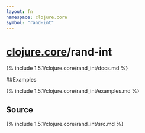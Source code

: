 ```yaml
---
layout: fn
namespace: clojure.core
symbol: "rand-int"
---
```


# [clojure.core](../)/rand-int

{% include 1.5.1/clojure.core/rand_int/docs.md %}

##Examples

{% include 1.5.1/clojure.core/rand_int/examples.md %}
## Source
{% include 1.5.1/clojure.core/rand_int/src.md %}

